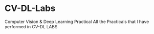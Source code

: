 # CV-DL-Labs
Computer Vision &amp; Deep Learning Practical
All the Practicals that I have performed in CV-DL LABS